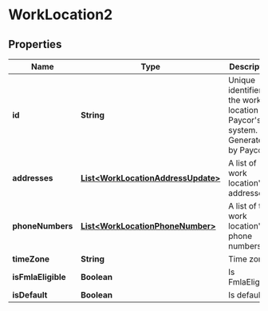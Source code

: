 

# WorkLocation2


## Properties

| Name | Type | Description | Notes |
|------------ | ------------- | ------------- | -------------|
|**id** | **String** | Unique identifier of the work location in Paycor&#39;s system. Generated by Paycor. |  |
|**addresses** | [**List&lt;WorkLocationAddressUpdate&gt;**](WorkLocationAddressUpdate.md) | A list of work location&#39;s addresses. |  [optional] |
|**phoneNumbers** | [**List&lt;WorkLocationPhoneNumber&gt;**](WorkLocationPhoneNumber.md) | A list of the work location&#39;s phone numbers.              |  [optional] |
|**timeZone** | **String** | Time zone.              |  [optional] |
|**isFmlaEligible** | **Boolean** | Is FmlaEligible.              |  [optional] |
|**isDefault** | **Boolean** | Is default              |  [optional] |



